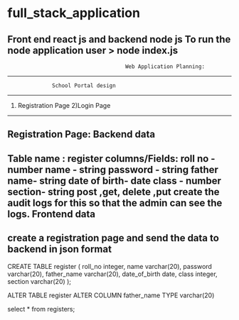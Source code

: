 # full_stack_application
Front end react js and backend node js
To run the node application user > node index.js
--------------------------------------------------------------------------------------
                                         Web Application Planning:
-----------------------------------------------------------------------------------------
                  School Portal design
-------------------------------------------------------------------------------------
1) Registration Page
2)Login Page
-----------------------------------------------------------------
Registration Page:
Backend data
------------
Table name : register
columns/Fields: roll no - number
name - string
password - string
father name- string
date of birth- date
class - number
section- string
post ,get, delete ,put
create the audit logs for this so that the admin can see the logs.
Frontend data
-------------
create a registration page and send the data to backend in json format
------------------------------------------------------------------------------
CREATE TABLE register (
roll_no integer,
name varchar(20),
password  varchar(20),
father_name varchar(20),
date_of_birth date,
class integer,
section varchar(20)
);

ALTER TABLE register
ALTER COLUMN father_name TYPE varchar(20)

select * from registers;
   